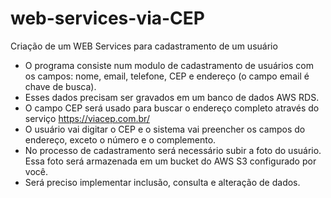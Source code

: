 # web-services-via-CEP
Criação de um WEB Services para cadastramento de um usuário

* O programa consiste num modulo de cadastramento de usuários com os campos: nome, email, telefone, CEP e endereço (o campo email é chave de busca).
* Esses dados precisam ser gravados em um banco de dados AWS RDS.
* O campo CEP será usado para buscar o endereço completo através do serviço https://viacep.com.br/
* O usuário vai digitar o CEP e o sistema vai preencher os campos do endereço, exceto o número e o complemento.
* No processo de cadastramento será necessário subir a foto do usuário. Essa foto será armazenada em um bucket do AWS S3 configurado por você.
* Será preciso implementar inclusão, consulta e alteração de dados.

